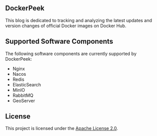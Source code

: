 ## DockerPeek
This blog is dedicated to tracking and analyzing the latest updates and version changes of official Docker images on Docker Hub. 

## Supported Software Components
The following software components are currently supported by DockerPeek:
- Nginx
- Nacos
- Redis
- ElasticSearch
- MinIO
- RabbitMQ
- GeoServer

## License
This project is licensed under the [Apache License 2.0](./LICENSE).